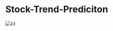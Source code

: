 # Stock-Trend-Prediciton
![zz](https://user-images.githubusercontent.com/87930262/193452146-e9c8b795-cc83-4877-9618-ed0e2ba3c52a.jpg)
